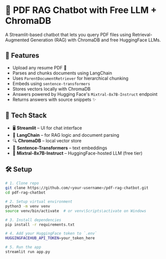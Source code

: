# 🧠 PDF RAG Chatbot with Free LLM + ChromaDB

A Streamlit-based chatbot that lets you query PDF files using Retrieval-Augmented Generation (RAG) with ChromaDB and free HuggingFace LLMs.

## 🚀 Features

- Upload any resume PDF 📄
- Parses and chunks documents using LangChain
- Uses `ParentDocumentRetriever` for hierarchical chunking
- Embeds using `sentence-transformers`
- Stores vectors locally with ChromaDB
- Answers powered by Hugging Face's `Mixtral-8x7B-Instruct` endpoint
- Returns answers with source snippets ✨

## 🧩 Tech Stack

- 🖥 **Streamlit** – UI for chat interface
- 🧠 **LangChain** – for RAG logic and document parsing
- 🔍 **ChromaDB** – local vector store
- 🧩 **Sentence-Transformers** – text embeddings
- 🤖 **Mixtral-8x7B-Instruct** – HuggingFace-hosted LLM (free tier)

## 🛠 Setup

```bash
# 1. Clone repo
git clone https://github.com/<your-username>/pdf-rag-chatbot.git
cd pdf-rag-chatbot

# 2. Setup virtual environment
python3 -m venv venv
source venv/bin/activate  # or venv\Scripts\activate on Windows

# 3. Install dependencies
pip install -r requirements.txt

# 4. Add your HuggingFace token to `.env`
HUGGINGFACEHUB_API_TOKEN=your_token_here

# 5. Run the app
streamlit run app.py
